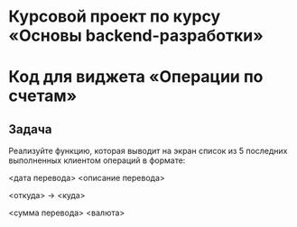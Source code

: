 # Курсовой проект по курсу «Основы backend-разработки»

# Код для виджета «Операции по счетам»

## Задача

Реализуйте функцию, которая выводит на экран список из 5 последних выполненных клиентом операций в формате:

<дата перевода> <описание перевода>

<откуда> -> <куда>

<сумма перевода> <валюта>
